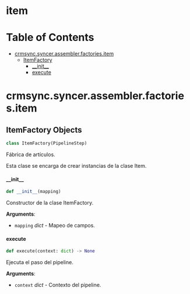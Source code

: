 # item
# Table of Contents

* [crmsync.syncer.assembler.factories.item](#crmsync.syncer.assembler.factories.item)
  * [ItemFactory](#crmsync.syncer.assembler.factories.item.ItemFactory)
    * [\_\_init\_\_](#crmsync.syncer.assembler.factories.item.ItemFactory.__init__)
    * [execute](#crmsync.syncer.assembler.factories.item.ItemFactory.execute)

<a id="crmsync.syncer.assembler.factories.item"></a>

# crmsync.syncer.assembler.factories.item

<a id="crmsync.syncer.assembler.factories.item.ItemFactory"></a>

## ItemFactory Objects

```python
class ItemFactory(PipelineStep)
```

Fábrica de artículos.

Esta clase se encarga de crear instancias de la clase Item.

<a id="crmsync.syncer.assembler.factories.item.ItemFactory.__init__"></a>

#### \_\_init\_\_

```python
def __init__(mapping)
```

Constructor de la clase ItemFactory.

**Arguments**:

- `mapping` _dict_ - Mapeo de campos.

<a id="crmsync.syncer.assembler.factories.item.ItemFactory.execute"></a>

#### execute

```python
def execute(context: dict) -> None
```

Ejecuta el paso del pipeline.

**Arguments**:

- `context` _dict_ - Contexto del pipeline.

